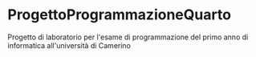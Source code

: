 # ProgettoProgrammazioneQuarto
Progetto di laboratorio per l'esame di programmazione del primo anno di informatica all'università di Camerino
